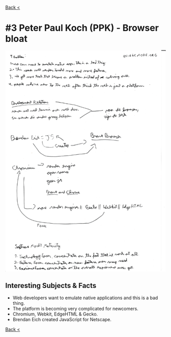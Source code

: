 [Back <](../README.md)

# #3 Peter Paul Koch (PPK) - Browser bloat

![](../images/peter-paul-koch.png)

## Interesting Subjects & Facts

- Web developers want to emulate native applications and this is a bad thing.
- The platform is becoming very complicated for newcomers.
- Chromium, Webkit, EdgeHTML & Gecko.
- Brendan Eich created JavaScript for Netscape.

[Back <](../README.md)
